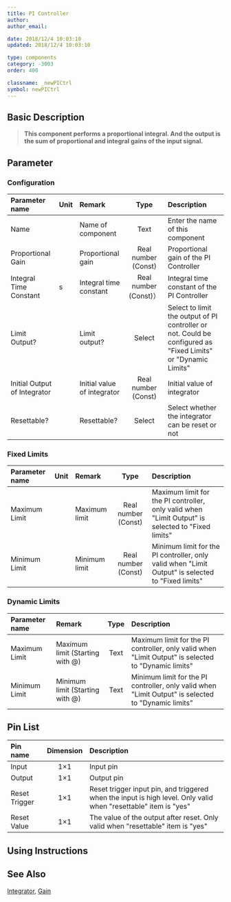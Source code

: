 ```yaml
---
title: PI Controller
author: 
author_email:

date: 2018/12/4 10:03:10
updated: 2018/12/4 10:03:10

type: components
category: -3003
order: 400

classname: _newPICtrl
symbol: newPICtrl
---
```

## Basic Description


> **This component performs a proportional integral. And the output is the sum of proportional and integral gains of the input signal.**

## Parameter
### Configuration
| Parameter name | Unit | Remark | Type | Description |
| :--- | :--- | :--- | :--: | :--- |
| Name |  | Name of component | Text | Enter the name of this component |
| Proportional Gain |  | Proportional gain | Real number (Const) | Proportional gain of the PI Controller |
| Integral Time Constant | s | Integral time constant | Real number (Const)） | Integral time constant of the PI Controller |
| Limit Output? |  | Limit output? | Select | Select to limit the output of PI controller or not. Could be configured as "Fixed Limits" or "Dynamic Limits" |
| Initial Output of Integrator |  | Initial value of integrator | Real number (Const) | Initial value of integrator |
| Resettable? |  | Resettable? | Select | Select whether the integrator can be reset or not |

### Fixed Limits
| Parameter name | Unit | Remark | Type | Description |
| :--- | :--- | :--- | :--: | :--- |
| Maximum Limit |  | Maximum limit | Real number (Const) | Maximum limit for the PI controller, only valid when "Limit Output" is selected to "Fixed limits" |
| Minimum Limit |  | Minimum limit | Real number (Const) | Minimum limit for the PI controller, only valid when "Limit Output" is selected to "Fixed limits" |

### Dynamic Limits
| Parameter name | Remark | Type | Description |
| :--- | :--- | :--: | :--- |
| Maximum Limit | Maximum limit (Starting with @) | Text | Maximum limit for the PI controller, only valid when "Limit Output" is selected to "Dynamic limits" |
| Minimum Limit | Minimum limit (Starting with @) | Text | Minimum limit for the PI controller, only valid when "Limit Output" is selected to "Dynamic limits" |


## Pin List

| Pin name | Dimension | Description |
| :--- | :--:  | :--- |
| Input | 1×1 | Input pin |
| Output | 1×1 | Output pin|
| Reset Trigger | 1×1 | Reset trigger input pin, and triggered when the input is high level. Only valid when "resettable" item is "yes" |
| Reset Value | 1×1 | The value of the output after reset. Only valid when "resettable" item is "yes" |

## Using Instructions



## See Also

[Integrator](comp_newIntegrator.md), [Gain](comp_newGain.md)
